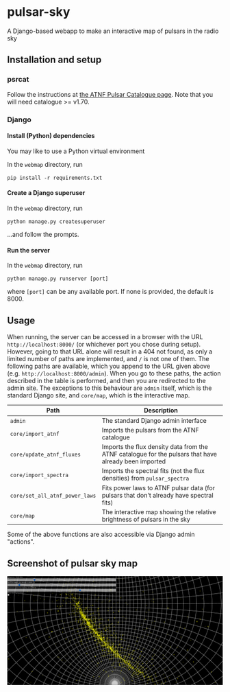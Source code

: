 # pulsar-sky
A Django-based webapp to make an interactive map of pulsars in the radio sky

## Installation and setup

### psrcat

Follow the instructions at [the ATNF Pulsar Catalogue page](https://www.atnf.csiro.au/people/pulsar/psrcat/download.html).
Note that you will need catalogue >= v1.70.

### Django

#### Install (Python) dependencies

You may like to use a Python virtual environment

In the `webmap` directory, run

```
pip install -r requirements.txt
```

#### Create a Django superuser

In the `webmap` directory, run

```
python manage.py createsuperuser
```

...and follow the prompts.

#### Run the server

In the `webmap` directory, run

```
python manage.py runserver [port]
```
where `[port]` can be any available port.
If none is provided, the default is 8000.

## Usage

When running, the server can be accessed in a browser with the URL `http://localhost:8000/` (or whichever port you chose during setup).
However, going to that URL alone will result in a 404 not found, as only a limited number of paths are implemented, and `/` is not one of them.
The following paths are available, which you append to the URL given above (e.g. `http://localhost:8000/admin`).
When you go to these paths, the action described in the table is performed, and then you are redirected to the admin site.
The exceptions to this behaviour are `admin` itself, which is the standard Django site, and `core/map`, which is the interactive map.

| Path | Description |
| ---- | ----------- |
| `admin` | The standard Django admin interface |
| `core/import_atnf` | Imports the pulsars from the ATNF catalogue |
| `core/update_atnf_fluxes` | Imports the flux density data from the ATNF catalogue for the pulsars that have already been imported |
| `core/import_spectra` | Imports the spectral fits (not the flux densities) from `pulsar_spectra` |
| `core/set_all_atnf_power_laws` | Fits power laws to ATNF pulsar data (for pulsars that don't already have spectral fits) |
| `core/map` | The interactive map showing the relative brightness of pulsars in the sky |

Some of the above functions are also accessible via Django admin "actions".

## Screenshot of pulsar sky map

![screenshot.png](screenshot.png)
